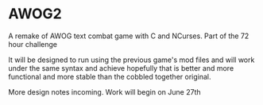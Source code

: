 AWOG2
=====

A remake of AWOG text combat game with C and NCurses. Part of the 72 hour challenge


It will be designed to run using the previous game's mod files and will work under the same syntax and achieve hopefully that is better and more functional and more stable than the cobbled together original.


More design notes incoming. Work will begin on June 27th
